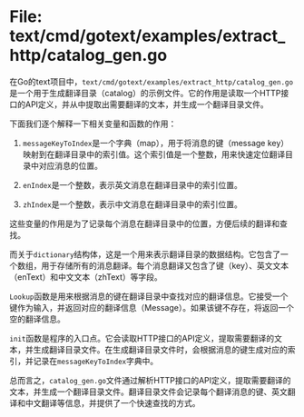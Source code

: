 # File: text/cmd/gotext/examples/extract_http/catalog_gen.go

在Go的text项目中，`text/cmd/gotext/examples/extract_http/catalog_gen.go`是一个用于生成翻译目录（catalog）的示例文件。它的作用是读取一个HTTP接口的API定义，并从中提取出需要翻译的文本，并生成一个翻译目录文件。

下面我们逐个解释一下相关变量和函数的作用：

1. `messageKeyToIndex`是一个字典（map），用于将消息的键（message key）映射到在翻译目录中的索引值。这个索引值是一个整数，用来快速定位翻译目录中对应消息的位置。

2. `enIndex`是一个整数，表示英文消息在翻译目录中的索引位置。

3. `zhIndex`是一个整数，表示中文消息在翻译目录中的索引位置。

这些变量的作用是为了记录每个消息在翻译目录中的位置，方便后续的翻译和查找。

而关于`dictionary`结构体，这是一个用来表示翻译目录的数据结构。它包含了一个数组，用于存储所有的消息翻译。每个消息翻译又包含了键（key）、英文文本（enText）和中文文本（zhText）等字段。

`Lookup`函数是用来根据消息的键在翻译目录中查找对应的翻译信息。它接受一个键作为输入，并返回对应的翻译信息（Message）。如果该键不存在，将返回一个空的翻译信息。

`init`函数是程序的入口点。它会读取HTTP接口的API定义，提取需要翻译的文本，并生成翻译目录文件。在生成翻译目录文件时，会根据消息的键生成对应的索引，并记录在`messageKeyToIndex`字典中。

总而言之，`catalog_gen.go`文件通过解析HTTP接口的API定义，提取需要翻译的文本，并生成一个翻译目录文件。翻译目录文件会记录每个翻译消息的键、英文翻译和中文翻译等信息，并提供了一个快速查找的方式。

